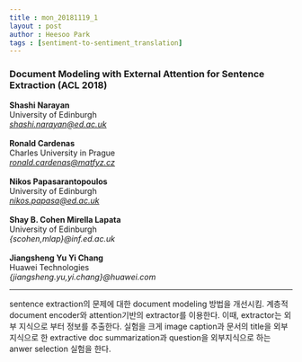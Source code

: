 ```yaml
---
title : mon_20181119_1
layout : post
author : Heesoo Park
tags : [sentiment-to-sentiment_translation]
---
```


<h3>Document Modeling with External Attention for Sentence Extraction (ACL 2018)</h3>


<p>

<b>Shashi Narayan</b><br/>
University of Edinburgh<br/>
<em>shashi.narayan@ed.ac.uk</em><br/><br/>
<b>Ronald Cardenas</b><br/>
Charles University in Prague<br/>
<em>ronald.cardenas@matfyz.cz</em><br/><br/>
<b>Nikos Papasarantopoulos</b><br/>
University of Edinburgh<br/>
<em>nikos.papasa@ed.ac.uk</em><br/><br/>
<b>Shay B. Cohen Mirella Lapata</b><br/>
University of Edinburgh<br/>
<em>{scohen,mlap}@inf.ed.ac.uk</em><br/><br/>
<b>Jiangsheng Yu Yi Chang</b><br/>
Huawei Technologies<br/>
<em>{jiangsheng.yu,yi.chang}@huawei.com</em><br/>








</p>

<hr />
<p>
sentence extraction의 문제에 대한 document modeling 방법을 개선시킴. 계층적 document encoder와 attention기반의 extractor를 이용한다. 이때, extractor는 외부 지식으로 부터 정보를 추출한다. 실험을 크게 image caption과 문서의 title을 외부 지식으로 한 extractive doc summarization과 question을 외부지식으로 하는 anwer selection 실험을 한다.
</p>

